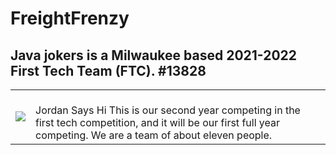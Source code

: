 # FreightFrenzy  
## Java jokers is a Milwaukee based 2021-2022 First Tech Team (FTC). #13828
<table>
  <tr>
    <td>
            <img src="https://user-images.githubusercontent.com/64339630/142298108-c8016318-a395-4e97-905b-0ed22e7263e8.png">
    </td>
    <td>
        <br> Jordan Says Hi This is our second year competing in the first tech competition, and it will be our first full year competing.  We are a team of about eleven people.
    </td>
  </tr>
  </table>
